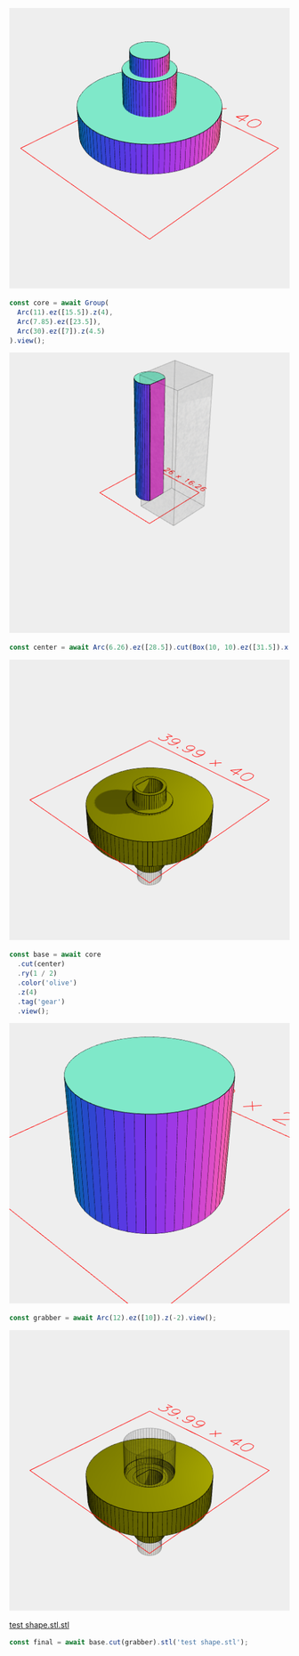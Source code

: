 ![Image](thing.md.core.png)

```JavaScript
const core = await Group(
  Arc(11).ez([15.5]).z(4),
  Arc(7.85).ez([23.5]),
  Arc(30).ez([7]).z(4.5)
).view();
```

![Image](thing.md.center.png)

```JavaScript
const center = await Arc(6.26).ez([28.5]).cut(Box(10, 10).ez([31.5]).x(7.3)).view();
```

![Image](thing.md.base.png)

```JavaScript
const base = await core
  .cut(center)
  .ry(1 / 2)
  .color('olive')
  .z(4)
  .tag('gear')
  .view();
```

![Image](thing.md.grabber.png)

```JavaScript
const grabber = await Arc(12).ez([10]).z(-2).view();
```

![Image](thing.md.final_test_shape.stl.png)

[test shape.stl.stl](thing.test%20shape.stl.stl)

```JavaScript
const final = await base.cut(grabber).stl('test shape.stl');
```
